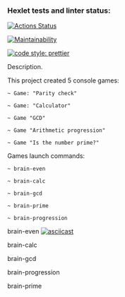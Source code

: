### Hexlet tests and linter status:

[![Actions Status](https://github.com/NatShulga/frontend-project-44/actions/workflows/hexlet-check.yml/badge.svg)](https://github.com/NatShulga/frontend-project-44/actions)

[![Maintainability](https://api.codeclimate.com/v1/badges/a592b50c86af19b8f6f4/maintainability)](https://codeclimate.com/github/NatShulga/frontend-project-44/maintainability) 

[![code style: prettier](https://img.shields.io/badge/code_style-prettier-ff69b4.svg?style=flat-square)](https://github.com/prettier/prettier)


Description.

This project created 5 console games:

    ~ Game: "Parity check"

    ~ Game: "Calculator"

    ~ Game "GCD"

    ~ Game "Arithmetic progression"

    ~ Game "Is the number prime?"

Games launch commands:

    ~ brain-even

    ~ brain-calc

    ~ brain-gcd

    ~ brain-prime

    ~ brain-progression

brain-even [![asciicast](https://asciinema.org/a/h4xA0zuAU9i9JCovez4PhAmoU.svg)](https://asciinema.org/a/h4xA0zuAU9i9JCovez4PhAmoU) 

brain-calc 

brain-gcd  

brain-progression  

brain-prime 


